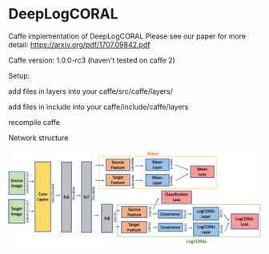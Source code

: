 # DeepLogCORAL
Caffe implementation of DeepLogCORAL
Please see our paper for more detail: https://arxiv.org/pdf/1707.09842.pdf

Caffe version: 1.0.0-rc3 (haven't tested on caffe 2)

Setup: 

add files in layers into your caffe/src/caffe/layers/

add files in include into your caffe/include/caffe/layers

recompile caffe

Network structure

![alt text](https://github.com/YifeiAI/DeepLogCORAL/blob/master/image/structure.png)
